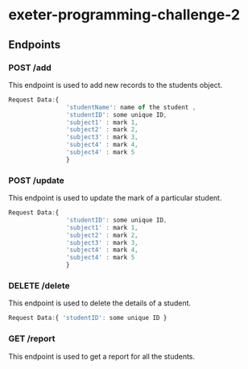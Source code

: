 # exeter-programming-challenge-2
## Endpoints
### POST /add
This endpoint is used to add new records to the students object. 
```js
Request Data:{ 
                'studentName': name of the student ,
                'studentID': some unique ID,
                'subject1' : mark 1,
                'subject2' : mark 2,
                'subject3' : mark 3,
                'subject4' : mark 4,
                'subject4' : mark 5 
                }
```

### POST /update
This endpoint is used to update the mark of a particular student.
```js
Request Data:{ 
                'studentID': some unique ID,
                'subject1' : mark 1,
                'subject2' : mark 2,
                'subject3' : mark 3,
                'subject4' : mark 4,
                'subject4' : mark 5 
                }
```

### DELETE /delete
This endpoint is used to delete the details of a student. 
```js
Request Data:{ 'studentID': some unique ID }
```
### GET /report
This endpoint is used to get a report for all the students. 
